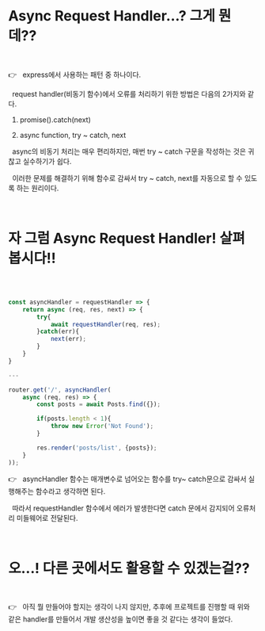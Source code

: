 <br>

# Async Request Handler...? 그게 뭔데??

<br>

👉 &nbsp; express에서 사용하는 패턴 중 하나이다.

&nbsp; request handler(비동기 함수)에서 오류를 처리하기 위한 방법은 다음의 2가지와 같다.

1. promise().catch(next)

2. async function, try ~ catch, next

&nbsp; async의 비동기 처리는 매우 편리하지만, 매번 try ~ catch 구문을 작성하는 것은 귀찮고 실수하기가 쉽다.

&nbsp; 이러한 문제를 해결하기 위해
함수로 감싸서 try ~ catch, next를 자동으로 할 수 있도록 하는 원리이다.

<br>

# 자 그럼 Async Request Handler! 살펴봅시다!!

<br>

```js

const asyncHandler = requestHandler => {
    return async (req, res, next) => {
        try{
            await requestHandler(req, res);
        }catch(err){
            next(err);
        }
    }
}

---

router.get('/', asyncHandler(
    async (req, res) => {
        const posts = await Posts.find({});

        if(posts.length < 1){
            throw new Error('Not Found');
        }

        res.render('posts/list', {posts});
    }
));

```

👉 &nbsp; asyncHandler 함수는 매개변수로 넘어오는 함수를 try~ catch문으로 감싸서 실행해주는 함수라고 생각하면 된다.

&nbsp; 따라서 requestHandler 함수에서 에러가 발생한다면 catch 문에서 감지되어 오류처리 미들웨어로 전달된다.

<br>

# 오...! 다른 곳에서도 활용할 수 있겠는걸??

<br>

👉 &nbsp; 아직 뭘 만들어야 할지는 생각이 나지 않지만, 추후에 프로젝트를 진행할 때 위와 같은 handler를 만들어서 개발 생산성을 높이면 좋을 것 같다는 생각이 들었다.

